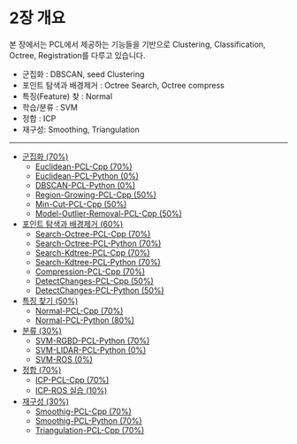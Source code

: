 # 2장 개요 


본 장에서는  PCL에서 제공하는 기능들을 기반으로 Clustering, Classification, Octree, Registration를 다루고 있습니다. 

- 군집화 : DBSCAN, seed Clustering 
- 포인트 탐색과 배경제거 : Octree Search, Octree compress
- 특징(Feature) 찾 : Normal 
- 학습/분류 : SVM 
- 정합 : ICP
- 재구성: Smoothing, Triangulation 


---

* [군집화  \(70%\)](Part02-Chapter01.md)
  * [Euclidean-PCL-Cpp  \(70%\)](Part02-Chapter01-Euclidean-PCL-Cpp.md)
  * [Euclidean-PCL-Python \(0%\)](Part02-Chapter01-Euclidean-PCL-Python.md)
  * [DBSCAN-PCL-Python \(0%\)](Part02-Chapter01-DBSCAN-PCL-Python.md)
  * [Region-Growing-PCL-Cpp \(50%\)](Part02-Chapter01-Region-Growing-PCL-Cpp.md)
  * [Min-Cut-PCL-Cpp \(50%\)](Part02-Chapter01-Min-Cut-PCL-Cpp.md)
  * [Model-Outlier-Removal-PCL-Cpp \(50%\)](Part02-Chapter01-Model-Outlier-Removal-PCL-Cpp.md)
* [포인트 탐색과 배경제거 \(60%\)](Part02-Chapter02.md)
  * [Search-Octree-PCL-Cpp  \(70%\)](Part02-Chapter02-Search-Octree-PCL-Cpp.md)
  * [Search-Octree-PCL-Python  \(70%\)](Part02-Chapter02-Search-Octree-PCL-Python.md)
  * [Search-Kdtree-PCL-Cpp  \(70%\)](Part02-Chapter02-Search-Kdtree-PCL-Cpp.md)
  * [Search-Kdtree-PCL-Python  \(70%\)](Part02-Chapter02-Search-Kdtree-PCL-Python.md)
  * [Compression-PCL-Cpp  \(70%\)](Part02-Chapter02-Compression-PCL-Cpp.md)
  * [DetectChanges-PCL-Cpp  \(50%\)](Part02-Chapter02-DetectChanges-PCL-Cpp.md)
  * [DetectChanges-PCL-Python \(50%\)](Part02-Chapter02-DetectChanges-PCL-Python.md)
* [특징 찾기 \(50%\)](Part02-Chapter03.md)
  * [Normal-PCL-Cpp \(70%\)](Part02-Chapter03-Normal-PCL-Cpp.md)
  * [Normal-PCL-Python \(80%\)](Part02-Chapter03-Normal-PCL-Python.md)
* [분류 \(30%\)](Part02-Chapter04.md)
  * [SVM-RGBD-PCL-Python  \(70%\)](Part02-Chapter04-SVM-RGBD-PCL-Python.md)
  * [SVM-LIDAR-PCL-Python \(0%\)](Part02-Chapter04-SVM-LIDAR-PCL-Python.md)
  * [SVM-ROS \(0%\)](Part02-Chapter04-SVM-ROS.md)
* [정합 \(70%\)](Part02-Chapter05.md)
  * [ICP-PCL-Cpp \(70%\)](Part02-Chapter05-ICP-PCL-Cpp.md)
  * [ICP-ROS 실습 \(10%\)](Part02-Chapter05-ICP-Practice.md)
* [재구성 \(30%\)](Part02-Chapter06.md)
  * [Smoothig-PCL-Cpp  \(70%\)](Part02-Chapter06-Smoothig-PCL-Cpp.md)
  * [Smoothig-PCL-Python  \(70%\)](Part02-Chapter06-Smoothig-PCL-Python.md)
  * [Triangulation-PCL-Cpp  \(70%\)](Part02-Chapter06-Triangulation-PCL-Cpp.md)



